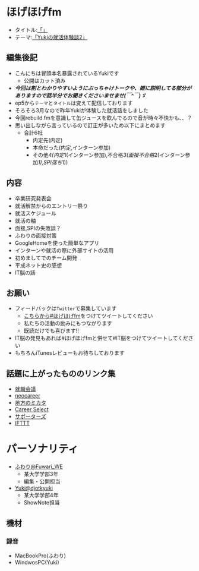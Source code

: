 # ほげほげfm
- タイトル:[「」]()
- テーマ:[「Yukiの就活体験談2」]()
 
## 編集後記
- こんにちは冒頭本名暴露されているYukiです
  - 公開はカット済み
- ***今回は割とわかりやすいようにぶっちゃけトークや、雑に説明してる部分がありますので話半分でお聞きくださいませませ(￣^￣)ゞ***
- ep5から`テーマ`と`タイトル`は変えて配信しております
- そろそろ3月なので昨年Yukiが体験した就活話をしました
- 今回rebuild.fmを意識して缶ジュースを飲んでるので音が時々不快かも、、？
- 思い出しながら言っているので訂正が多いため以下にまとめます
  - 合計6社
    - 内定先(内定)
    - 本命だった(内定,インターン参加)
    - その他*4(内定*1(インターン参加),不合格*3(面接不合格*2(インターン参加*1),SPI落ち*1))
 
## 内容
- 卒業研究発表会
- 就活解禁からのエントリー祭り
- 就活スケジュール
- 就活の軸
- 面接,SPIの失敗談？
- ふわりの面接対策
- GoogleHomeを使った簡単なアプリ
- インターンや就活の際に外部サイトの活用
- 初めましてでのチーム開発
- 平成ネット史の感想
- IT脳の話
 
## お願い
- フィードバックは`Twitter`で募集しています
   - [こちらから#ほげほげfm](https://twitter.com/search?f=tweets&q=%23%E3%81%BB%E3%81%92%E3%81%BB%E3%81%92fm&src=typd)をつけてツイートしてください
   - 私たちの活動の励みにもつながります
   - 既読だけでも喜びます!!
- IT脳の発見もあれば#ほげほげfmと併せて#IT脳をつけてツイートしてください
- もちろんiTunesレビューもお待ちしております


## 話題に上がったもののリンク集
- [就職会議](https://syukatsu-kaigi.jp/)
- [neocareer](https://www.neo-career.co.jp/)
- [地方のミカタ](https://chihounomikata.com/)
- [Career Select](https://careerselect.jp/)
- [サポーターズ](https://supporterz.jp/)
- [IFTTT](https://ifttt.com/)

# パーソナリティ
- [ふわり@Fuwari_WE](https://twitter.com/Fuwari_WE)
   - 某大学学部3年
   - 編集・公開担当
- [Yuki@djotkyuki](https://twitter.com/djotkyuki)
   - 某大学学部4年
   - ShowNote担当

## 機材  
### 録音
- MacBookPro(ふわり)
- WindwosPC(Yuki)